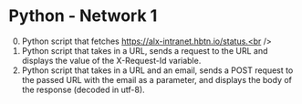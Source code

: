 # Python - Network 1

0. Python script that fetches https://alx-intranet.hbtn.io/status.<br />
1. Python script that takes in a URL, sends a request to the URL and displays the value of the X-Request-Id variable.<br />
2. Python script that takes in a URL and an email, sends a POST request to the passed URL with the email as a parameter, and displays the body of the response (decoded in utf-8).<br />